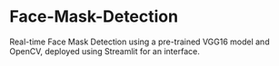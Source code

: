 # Face-Mask-Detection
Real-time Face Mask Detection using a pre-trained VGG16 model and OpenCV, deployed using Streamlit for an interface.
